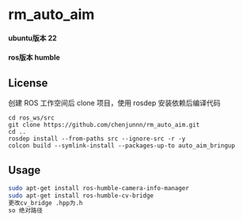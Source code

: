 # rm_auto_aim

#### ubuntu版本 22 
#### ros版本    humble


## License



创建 ROS 工作空间后 clone 项目，使用 rosdep 安装依赖后编译代码

	cd ros_ws/src
	git clone https://github.com/chenjunnn/rm_auto_aim.git
	cd ..
	rosdep install --from-paths src --ignore-src -r -y
	colcon build --symlink-install --packages-up-to auto_aim_bringup

## Usage



```sh
sudo apt-get install ros-humble-camera-info-manager
sudo apt-get install ros-humble-cv-bridge
更改cv_bridge .hpp为.h
so 绝对路径
